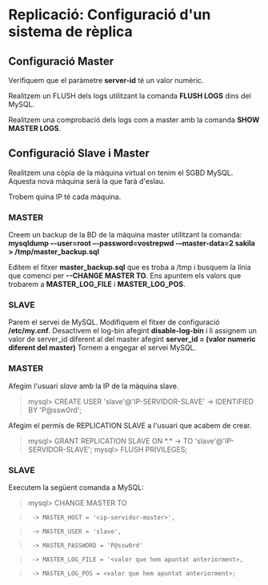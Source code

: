 # Replicació: Configuració d'un sistema de rèplica

## Configuració Master

Verifiquem que el paràmetre **server-id** té un valor numèric.


Realitzem un FLUSH dels logs utilitzant la comanda **FLUSH LOGS** dins del MySQL.

Realitzem una comprobació dels logs com a master amb la comanda **SHOW MASTER LOGS**.

## Configuració Slave i Master

Realitzem una còpia de la màquina virtual on tenim el SGBD MySQL. Aquesta nova màquina serà la que farà d'eslau.

Trobem quina IP té cada màquina.

### MASTER

Creem un backup de la BD de la màquina master utilitzant la comanda: **mysqldump –-user=root –-password=vostrepwd -–master-data=2 sakila > /tmp/master_backup.sql**

Editem el fitxer **master_backup.sql** que es troba a /tmp i busquem la línia que comenci per **--CHANGE MASTER TO**. Ens apuntem els valors que trobarem a **MASTER_LOG_FILE** i **MASTER_LOG_POS**.

### SLAVE

Parem el servei de MySQL.
Modifiquem el fitxer de configuració **/etc/my.cnf**. Desactivem el log-bin afegint **disable-log-bin** i li assignem un valor de server_id diferent al del master afegint **server_id = (valor numeric diferent del master)**
Tornem a engegar el servei MySQL.


### MASTER

Afegim l'usuari *slave* amb la IP de la màquina slave.
>mysql> CREATE USER 'slave'@'IP-SERVIDOR-SLAVE'
>       -> IDENTIFIED BY 'P@ssw0rd';

Afegim el permís de REPLICATION SLAVE a l'usuari que acabem de crear.
>mysql> GRANT REPLICATION SLAVE ON \*.\*
>       -> TO 'slave'@'IP-SERVIDOR-SLAVE';
>mysql> FLUSH PRIVILEGES;

### SLAVE

Executem la següent comanda a MySQL:
>mysql> CHANGE MASTER TO

>      -> MASTER_HOST = '<ip-servidor-master>',

>      -> MASTER_USER = 'slave',

>      -> MASTER_PASSWORD = 'P@ssw0rd'

>      -> MASTER_LOG_FILE = '<valor que hem apuntat anteriorment>,

>      -> MASTER_LOG_POS = <valor que hem apuntat anteriorment>;
    

